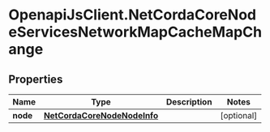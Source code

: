 # OpenapiJsClient.NetCordaCoreNodeServicesNetworkMapCacheMapChange

## Properties

Name | Type | Description | Notes
------------ | ------------- | ------------- | -------------
**node** | [**NetCordaCoreNodeNodeInfo**](NetCordaCoreNodeNodeInfo.md) |  | [optional] 


